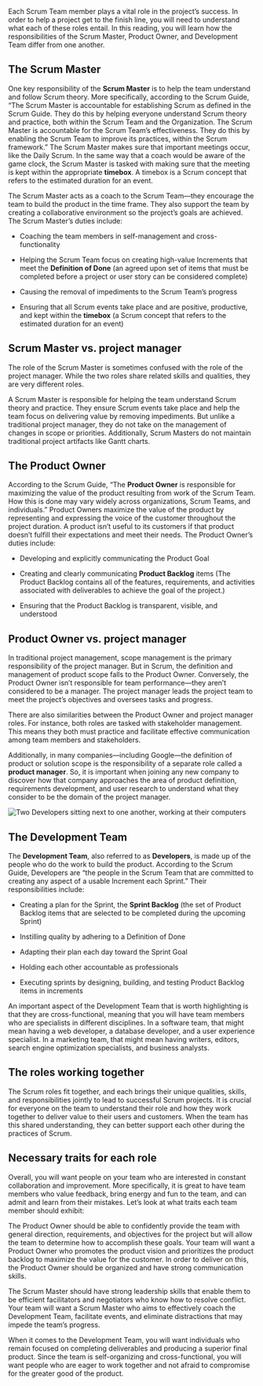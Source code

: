 Each Scrum Team member plays a vital role in the project’s success. In order to help a project get to the finish line, you will need to understand what each of these roles entail. In this reading, you will learn how the responsibilities of the Scrum Master, Product Owner, and Development Team differ from one another.

## **The Scrum Master**

One key responsibility of the **Scrum Master** is to help the team understand and follow Scrum theory. More specifically, according to the Scrum Guide, “The Scrum Master is accountable for establishing Scrum as defined in the Scrum Guide. They do this by helping everyone understand Scrum theory and practice, both within the Scrum Team and the Organization. The Scrum Master is accountable for the Scrum Team’s effectiveness. They do this by enabling the Scrum Team to improve its practices, within the Scrum framework.” The Scrum Master makes sure that important meetings occur, like the Daily Scrum. In the same way that a coach would be aware of the game clock, the Scrum Master is tasked with making sure that the meeting is kept within the appropriate **timebox**. A timebox is a Scrum concept that refers to the estimated duration for an event.

The Scrum Master acts as a coach to the Scrum Team—they encourage the team to build the product in the time frame. They also support the team by creating a collaborative environment so the project’s goals are achieved. The Scrum Master’s duties include: 

- Coaching the team members in self-management and cross-functionality
    
- Helping the Scrum Team focus on creating high-value Increments that meet the **Definition of Done** (an agreed upon set of items that must be completed before a project or user story can be considered complete)
    
- Causing the removal of impediments to the Scrum Team’s progress
    
- Ensuring that all Scrum events take place and are positive, productive, and kept within the **timebox** (a Scrum concept that refers to the estimated duration for an event)
    

## **Scrum Master vs. project manager** 

The role of the Scrum Master is sometimes confused with the role of the project manager. While the two roles share related skills and qualities, they are very different roles.

A Scrum Master is responsible for helping the team understand Scrum theory and practice. They ensure Scrum events take place and help the team focus on delivering value by removing impediments. But unlike a traditional project manager, they do not take on the management of changes in scope or priorities. Additionally, Scrum Masters do not maintain traditional project artifacts like Gantt charts.  

## **The Product Owner**

According to the Scrum Guide, “The **Product Owner** is responsible for maximizing the value of the product resulting from work of the Scrum Team. How this is done may vary widely across organizations, Scrum Teams, and individuals.” Product Owners maximize the value of the product by representing and expressing the voice of the customer throughout the project duration. A product isn’t useful to its customers if that product doesn’t fulfill their expectations and meet their needs. The Product Owner’s duties include:

- Developing and explicitly communicating the Product Goal
    
- Creating and clearly communicating **Product Backlog** items (The Product Backlog contains all of the features, requirements, and activities associated with deliverables to achieve the goal of the project.)
    
- Ensuring that the Product Backlog is transparent, visible, and understood
    

## **Product Owner vs. project manager**

In traditional project management, scope management is the primary responsibility of the project manager. But in Scrum, the definition and management of product scope falls to the Product Owner. Conversely, the Product Owner isn’t responsible for team performance—they aren’t considered to be a manager. The project manager leads the project team to meet the project’s objectives and oversees tasks and progress.

There are also similarities between the Product Owner and project manager roles. For instance, both roles are tasked with stakeholder management. This means they both must practice and facilitate effective communication among team members and stakeholders.

Additionally, in many companies—including Google—the definition of product or solution scope is the responsibility of a separate role called a **product manager**. So, it is important when joining any new company to discover how that company approaches the area of product definition, requirements development, and user research to understand what they consider to be the domain of the project manager. 

![Two Developers sitting next to one another, working at their computers](https://d3c33hcgiwev3.cloudfront.net/imageAssetProxy.v1/AgyT6wMnSZmMk-sDJ4mZZg_3c435755b05241448a3e9e1c719efdf1_Developers.png?expiry=1703980800000&hmac=cglUwcT48Y4vN9aXuN8xr4krlZrYYxtB18_HUZnYJ6A)

## **The Development Team**

The **Development Team**, also referred to as **Developers**, is made up of the people who do the work to build the product. According to the Scrum Guide, Developers are “the people in the Scrum Team that are committed to creating any aspect of a usable Increment each Sprint.” Their responsibilities include: 

- Creating a plan for the Sprint, the **Sprint Backlog** (the set of Product Backlog items that are selected to be completed during the upcoming Sprint)
    
- Instilling quality by adhering to a Definition of Done
    
- Adapting their plan each day toward the Sprint Goal
    
- Holding each other accountable as professionals
    
- Executing sprints by designing, building, and testing Product Backlog items in increments
    

An important aspect of the Development Team that is worth highlighting is that they are cross-functional, meaning that you will have team members who are specialists in different disciplines. In a software team, that might mean having a web developer, a database developer, and a user experience specialist. In a marketing team, that might mean having writers, editors, search engine optimization specialists, and business analysts. 

## **The roles working together**

The Scrum roles fit together, and each brings their unique qualities, skills, and responsibilities jointly to lead to successful Scrum projects. It is crucial for everyone on the team to understand their role and how they work together to deliver value to their users and customers. When the team has this shared understanding, they can better support each other during the practices of Scrum. 

## **Necessary traits for each role** 

Overall, you will want people on your team who are interested in constant collaboration and improvement. More specifically, it is great to have team members who value feedback, bring energy and fun to the team, and can admit and learn from their mistakes. Let’s look at what traits each team member should exhibit:

The Product Owner should be able to confidently provide the team with general direction, requirements, and objectives for the project but will allow the team to determine how to accomplish these goals. Your team will want a Product Owner who promotes the product vision and prioritizes the product backlog to maximize the value for the customer. In order to deliver on this, the Product Owner should be organized and have strong communication skills.

The Scrum Master should have strong leadership skills that enable them to be efficient facilitators and negotiators who know how to resolve conflict. Your team will want a Scrum Master who aims to effectively coach the Development Team, facilitate events, and eliminate distractions that may impede the team’s progress. 

When it comes to the Development Team, you will want individuals who remain focused on completing deliverables and producing a superior final product. Since the team is self-organizing and cross-functional, you will want people who are eager to work together and not afraid to compromise for the greater good of the product.